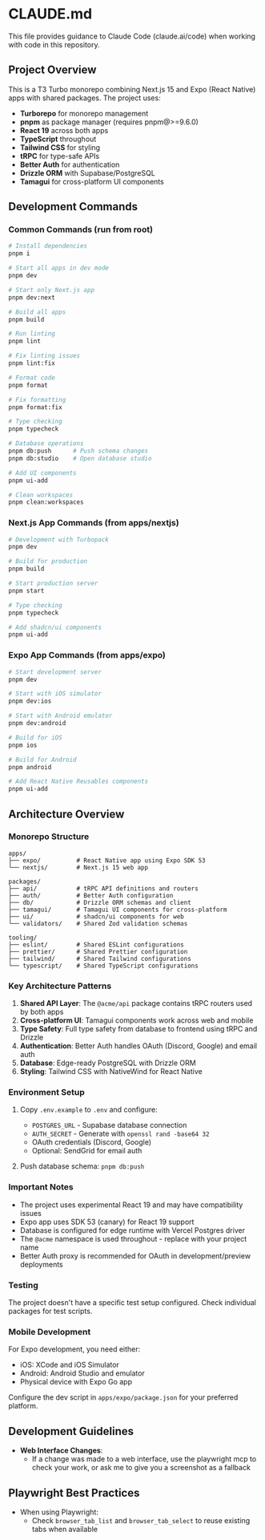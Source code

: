 # CLAUDE.md

This file provides guidance to Claude Code (claude.ai/code) when working with code in this repository.

## Project Overview

This is a T3 Turbo monorepo combining Next.js 15 and Expo (React Native) apps with shared packages. The project uses:
- **Turborepo** for monorepo management
- **pnpm** as package manager (requires pnpm@>=9.6.0)
- **React 19** across both apps
- **TypeScript** throughout
- **Tailwind CSS** for styling
- **tRPC** for type-safe APIs
- **Better Auth** for authentication
- **Drizzle ORM** with Supabase/PostgreSQL
- **Tamagui** for cross-platform UI components

## Development Commands

### Common Commands (run from root)
```bash
# Install dependencies
pnpm i

# Start all apps in dev mode
pnpm dev

# Start only Next.js app
pnpm dev:next

# Build all apps
pnpm build

# Run linting
pnpm lint

# Fix linting issues
pnpm lint:fix

# Format code
pnpm format

# Fix formatting
pnpm format:fix

# Type checking
pnpm typecheck

# Database operations
pnpm db:push      # Push schema changes
pnpm db:studio    # Open database studio

# Add UI components
pnpm ui-add

# Clean workspaces
pnpm clean:workspaces
```

### Next.js App Commands (from apps/nextjs)
```bash
# Development with Turbopack
pnpm dev

# Build for production
pnpm build

# Start production server
pnpm start

# Type checking
pnpm typecheck

# Add shadcn/ui components
pnpm ui-add
```

### Expo App Commands (from apps/expo)
```bash
# Start development server
pnpm dev

# Start with iOS simulator
pnpm dev:ios

# Start with Android emulator
pnpm dev:android

# Build for iOS
pnpm ios

# Build for Android
pnpm android

# Add React Native Reusables components
pnpm ui-add
```

## Architecture Overview

### Monorepo Structure
```
apps/
├── expo/          # React Native app using Expo SDK 53
└── nextjs/        # Next.js 15 web app

packages/
├── api/           # tRPC API definitions and routers
├── auth/          # Better Auth configuration
├── db/            # Drizzle ORM schemas and client
├── tamagui/       # Tamagui UI components for cross-platform
├── ui/            # shadcn/ui components for web
└── validators/    # Shared Zod validation schemas

tooling/
├── eslint/        # Shared ESLint configurations
├── prettier/      # Shared Prettier configuration
├── tailwind/      # Shared Tailwind configurations
└── typescript/    # Shared TypeScript configurations
```

### Key Architecture Patterns

1. **Shared API Layer**: The `@acme/api` package contains tRPC routers used by both apps
2. **Cross-platform UI**: Tamagui components work across web and mobile
3. **Type Safety**: Full type safety from database to frontend using tRPC and Drizzle
4. **Authentication**: Better Auth handles OAuth (Discord, Google) and email auth
5. **Database**: Edge-ready PostgreSQL with Drizzle ORM
6. **Styling**: Tailwind CSS with NativeWind for React Native

### Environment Setup

1. Copy `.env.example` to `.env` and configure:
   - `POSTGRES_URL` - Supabase database connection
   - `AUTH_SECRET` - Generate with `openssl rand -base64 32`
   - OAuth credentials (Discord, Google)
   - Optional: SendGrid for email auth

2. Push database schema: `pnpm db:push`

### Important Notes

- The project uses experimental React 19 and may have compatibility issues
- Expo app uses SDK 53 (canary) for React 19 support
- Database is configured for edge runtime with Vercel Postgres driver
- The `@acme` namespace is used throughout - replace with your project name
- Better Auth proxy is recommended for OAuth in development/preview deployments

### Testing

The project doesn't have a specific test setup configured. Check individual packages for test scripts.

### Mobile Development

For Expo development, you need either:
- iOS: XCode and iOS Simulator
- Android: Android Studio and emulator
- Physical device with Expo Go app

Configure the dev script in `apps/expo/package.json` for your preferred platform.

## Development Guidelines

- **Web Interface Changes**: 
  - If a change was made to a web interface, use the playwright mcp to check your work, or ask me to give you a screenshot as a fallback

## Playwright Best Practices

- When using Playwright:
  - Check `browser_tab_list` and `browser_tab_select` to reuse existing tabs when available